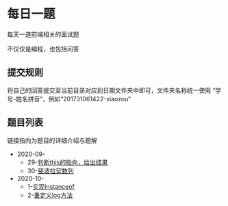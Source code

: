 # 每日一题

每天一道前端相关的面试题

不仅仅是编程，也包括问答

## 提交规则
将自己的回答提交至当前目录对应到日期文件夹中即可，文件夹名称统一使用 “学号-姓名拼音”，例如“201731061422-xiaozou“

## 题目列表
链接指向为题目的详细介绍与题解
* 2020-09-
  * 29-[判断this的指向，给出结果](./2020/9/2020-09-29/README.md)
  * 30-[斐波拉契数列](./2020/9/2020-09-30/README.md)
* 2020-10-
  * 1-[实现instanceof](./2020/10/2020-10-01/README.md)
  * 2-[重定义log方法](./2020/10/2020-10-02/README.md)